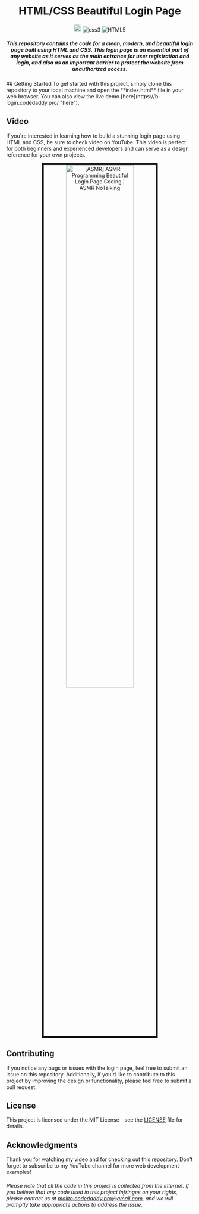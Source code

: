 <div align="center">
<h1>HTML/CSS Beautiful Login Page</h1> 
<img src="https://img.shields.io/badge/license-MIT-blue" height="20" alt="license-MIT-blue">
<img alt="css3" src="https://img.shields.io/badge/-css3-1572B6?style=flat-square&logo=css3&logoColor=white" />
<img alt="HTML5" src="https://img.shields.io/badge/-HTML5-E34F26?style=flat-square&logo=HTML5&logoColor=white" />
<h5>This repository contains the code for a clean, modern, and beautiful login page built using HTML and CSS. This login page is an essential part of any website as it serves as the main entrance for user registration and login, and also as an important barrier to protect the website from unauthorized access.</h5>
</div>
## Getting Started
To get started with this project, simply clone this repository to your local machine and open the **index.html** file in your web browser. You can also view the live demo [here](https://b-login.codedaddy.pro/ "here").

## Video
If you're interested in learning how to build a stunning login page using HTML and CSS, be sure to check video on YouTube. This video is perfect for both beginners and experienced developers and can serve as a design reference for your own projects.
<div align='center'>
<a href="http://www.youtube.com/watch?feature=player_embedded&v=youtubecode
" target="_blank"><img src="http://img.youtube.com/vi/youtubecode/0.jpg" 
alt=" [ASMR] ASMR Programming Beautiful Login Page Coding | ASMR NoTalking " width="60%" height="" border="5" /></a>
</div>


## Contributing
If you notice any bugs or issues with the login page, feel free to submit an issue on this repository. Additionally, if you'd like to contribute to this project by improving the design or functionality, please feel free to submit a pull request.
## License
This project is licensed under the MIT License - see the [LICENSE](https://chat.openai.com/LICENSE "LICENSE") file for details.

## Acknowledgments
Thank you for watching my video and for checking out this repository. Don't forget to subscribe to my YouTube channel for more web development examples!


###### Please note that all the code in this project is collected from the internet. If you believe that any code used in this project infringes on your rights, please contact us at [mailto:codedaddy.pro@gmail.com](mailto:codedaddy.pro@gmail.com "mailto:codedaddy.pro@gmail.com"), and we will promptly take appropriate actions to address the issue.
